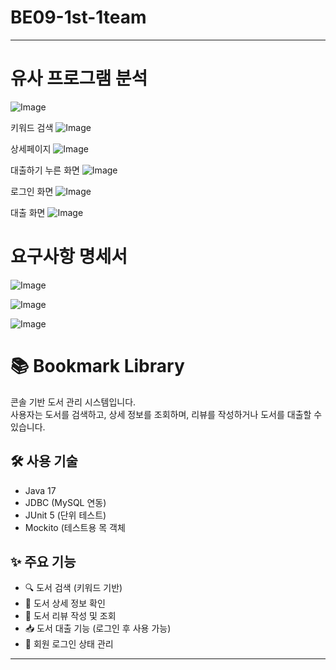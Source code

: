# BE09-1st-1team
---
# 유사 프로그램 분석
![Image](https://github.com/user-attachments/assets/e92183c2-f03e-4d98-924d-da0b5b0e1876)

키워드 검색
![Image](https://github.com/user-attachments/assets/83dccda4-394b-4b1e-ac93-419a77512d2e)

상세페이지
![Image](https://github.com/user-attachments/assets/7ee0107d-41e4-46e3-a2ad-2aaafd15adbb)

대출하기 누른 화면
![Image](https://github.com/user-attachments/assets/3ac7c0ab-989e-4e1d-b210-05bfd0cd4d65)

로그인 화면
![Image](https://github.com/user-attachments/assets/c9f0d112-1acf-4516-9201-695d214d2e19)

대출 화면
![Image](https://github.com/user-attachments/assets/71d54b36-dd73-4a8d-84e2-300163c6259c)

# 요구사항 명세서
![Image](https://github.com/user-attachments/assets/e8a8b571-a382-426b-902c-89ee5a28a365)

![Image](https://github.com/user-attachments/assets/5d0cf156-dc16-4c7f-b586-5e53803c1c75)

![Image](https://github.com/user-attachments/assets/f7048cba-efd1-4ed3-8e51-03e300faa95e)

# 📚 Bookmark Library

콘솔 기반 도서 관리 시스템입니다.  
사용자는 도서를 검색하고, 상세 정보를 조회하며, 리뷰를 작성하거나 도서를 대출할 수 있습니다.

## 🛠 사용 기술

- Java 17
- JDBC (MySQL 연동)
- JUnit 5 (단위 테스트)
- Mockito (테스트용 목 객체

## ✨ 주요 기능

- 🔍 도서 검색 (키워드 기반)
- 📘 도서 상세 정보 확인
- 💬 도서 리뷰 작성 및 조회
- 📥 도서 대출 기능 (로그인 후 사용 가능)
- 🔐 회원 로그인 상태 관리


---

